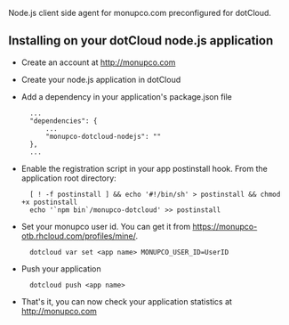 Node.js client side agent for monupco.com preconfigured for dotCloud.


Installing on your dotCloud node.js application
----------------------------------------------

- Create an account at http://monupco.com

- Create your node.js application in dotCloud

- Add a dependency in your application's package.json file

        ...
        "dependencies": {
            ...
            "monupco-dotcloud-nodejs": ""
        },
        ...

- Enable the registration script in your app postinstall hook. From the application root directory:


        [ ! -f postinstall ] && echo '#!/bin/sh' > postinstall && chmod +x postinstall
        echo '`npm bin`/monupco-dotcloud' >> postinstall


- Set your monupco user id. You can get it from <https://monupco-otb.rhcloud.com/profiles/mine/>.

        dotcloud var set <app name> MONUPCO_USER_ID=UserID


- Push your application

        dotcloud push <app name>

- That's it, you can now check your application statistics at <http://monupco.com>
